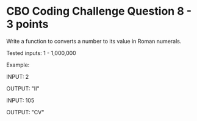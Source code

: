 # CBO Coding Challenge Question 8 - 3 points

Write a function to converts a number to its value in Roman numerals. 

Tested inputs: 1 - 1,000,000

Example:

INPUT: 2

OUTPUT: "II"

INPUT: 105

OUTPUT: "CV"
